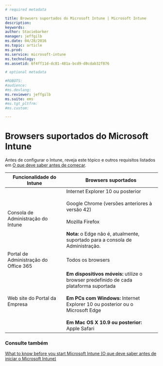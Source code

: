 ```yaml
---
# required metadata

title: Browsers suportados do Microsoft Intune | Microsoft Intune
description:
keywords:
author: Staciebarker
manager: jeffgilb
ms.date: 04/28/2016
ms.topic: article
ms.prod:
ms.service: microsoft-intune
ms.technology:
ms.assetid: 6f4ff11d-dc81-481a-bcd9-d8cdab32f876

# optional metadata

#ROBOTS:
#audience:
#ms.devlang:
ms.reviewer: jeffgilb
ms.suite: ems
#ms.tgt_pltfrm:
#ms.custom:

---
```


# Browsers suportados do Microsoft Intune

Antes de configurar o Intune, reveja este tópico e outros requisitos listados em [O que deve saber antes de começar](what-to-know-before-you-start-microsoft-intune.md).

|Funcionalidade do Intune |Browsers suportados|
|---------|---------|
|Consola de Administração do Intune     |  Internet Explorer 10 ou posterior<br /><br />Google Chrome (versões anteriores à versão 42)<br /><br />Mozilla Firefox <br /><br />**Nota:** o Edge não é, atualmente, suportado para a consola de Administração.                      
|Portal de Administração do Office 365     |Todos os browsers  |
|Web site do Portal da Empresa     |**Em dispositivos móveis:** utilize o browser predefinido de cada plataforma suportada   <br /><br />**Em PCs com Windows:** Internet Explorer 10 ou posterior ou o Microsoft Edge<br /><br />**Em Mac OS X 10.9 ou posterior:** Apple Safari    |


### Consulte também
[What to know before you start Microsoft Intune (O que deve saber antes de iniciar o Microsoft Intune)](what-to-know-before-you-start-microsoft-intune.md)




<!--HONumber=May16_HO4-->


